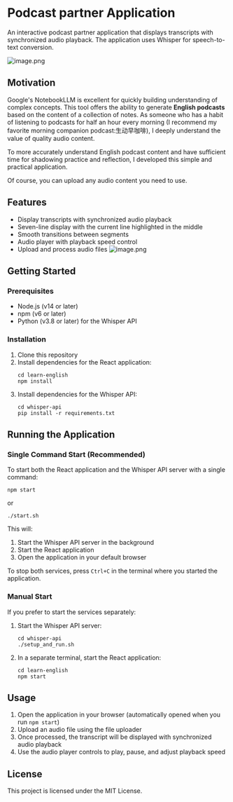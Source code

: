 # Podcast partner Application

An interactive podcast partner application that displays transcripts with synchronized audio playback. The application uses Whisper for speech-to-text conversion.

![image.png](https://obsidian-picture-1313051055.cos.ap-nanjing.myqcloud.com/Obsidian/20250227005526.png)

## Motivation
Google's NotebookLLM is excellent for quickly building understanding of complex concepts. This tool offers the ability to generate **English podcasts** based on the content of a collection of notes. As someone who has a habit of listening to podcasts for half an hour every morning (I recommend my favorite morning companion podcast:生动早咖啡), I deeply understand the value of quality audio content.

To more accurately understand English podcast content and have sufficient time for shadowing practice and reflection, I developed this simple and practical application.

Of course, you can upload any audio content you need to use.

## Features

- Display transcripts with synchronized audio playback
- Seven-line display with the current line highlighted in the middle
- Smooth transitions between segments
- Audio player with playback speed control
- Upload and process audio files
![image.png](https://obsidian-picture-1313051055.cos.ap-nanjing.myqcloud.com/Obsidian/20250227005616.png)


## Getting Started

### Prerequisites

- Node.js (v14 or later)
- npm (v6 or later)
- Python (v3.8 or later) for the Whisper API

### Installation

1. Clone this repository
2. Install dependencies for the React application:
   ```
   cd learn-english
   npm install
   ```
3. Install dependencies for the Whisper API:
   ```
   cd whisper-api
   pip install -r requirements.txt
   ```

## Running the Application

### Single Command Start (Recommended)

To start both the React application and the Whisper API server with a single command:

```
npm start
```

or

```
./start.sh
```

This will:
1. Start the Whisper API server in the background
2. Start the React application
3. Open the application in your default browser

To stop both services, press `Ctrl+C` in the terminal where you started the application.

### Manual Start

If you prefer to start the services separately:

1. Start the Whisper API server:
   ```
   cd whisper-api
   ./setup_and_run.sh
   ```

2. In a separate terminal, start the React application:
   ```
   cd learn-english
   npm start
   ```

## Usage

1. Open the application in your browser (automatically opened when you run `npm start`)
2. Upload an audio file using the file uploader
3. Once processed, the transcript will be displayed with synchronized audio playback
4. Use the audio player controls to play, pause, and adjust playback speed

## License

This project is licensed under the MIT License.